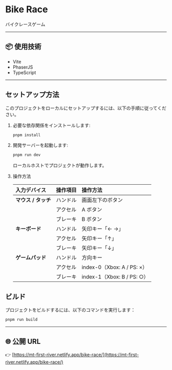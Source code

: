 # Bike Race

バイクレースゲーム

---

## 📦 使用技術

- Vite
- PhaserJS
- TypeScript

---

## セットアップ方法

このプロジェクトをローカルにセットアップするには、以下の手順に従ってください。

1. 必要な依存関係をインストールします:

   ```bash
   pnpm install
   ```

2. 開発サーバーを起動します:

   ```bash
   pnpm run dev
   ```

   ローカルホストでプロジェクトが動作します。

3. 操作方法

   | 入力デバイス        | 操作項目 | 操作方法                   |
   | :------------------ | :------- | :------------------------- |
   | **マウス / タッチ** | ハンドル | 画面左下のボタン           |
   |                     | アクセル | A ボタン                   |
   |                     | ブレーキ | B ボタン                   |
   | **キーボード**      | ハンドル | 矢印キー「← →」            |
   |                     | アクセル | 矢印キー「↑」              |
   |                     | ブレーキ | 矢印キー「↓」              |
   | **ゲームパッド**    | ハンドル | 方向キー                   |
   |                     | アクセル | index-0（Xbox: A / PS: ×） |
   |                     | ブレーキ | index-1（Xbox: B / PS: ○） |

## ビルド

プロジェクトをビルドするには、以下のコマンドを実行します：

```bash
pnpm run build
```

---

## 🌐 公開 URL

👉 [https://mt-first-river.netlify.app/bike-race/](https://mt-first-river.netlify.app/bike-race/)
